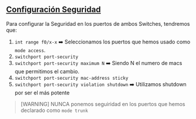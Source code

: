 ## [Configuración Seguridad](README.md)

Para configurar la Seguridad en los puertos de ambos Switches, tendremos que:

1. `int range f0/x-x` ➡️ Seleccionamos los puertos que hemos usado como `mode access`.
2. `switchport port-security`
3. `switchport port-security maximum N` ➡️ Siendo N el numero de macs que permitimos el cambio.
4. `switchport port-security mac-address sticky`
5. `switchport port-security violation shutdown` ➡️ Utilizamos shutdown por ser el más potente

>[WARNING]
>NUNCA ponemos seguiridad en los puertos que hemos declarado como `mode trunk`


